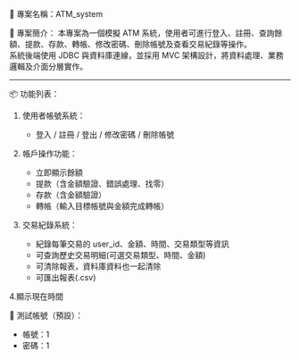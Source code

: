 📁 專案名稱：ATM_system

📌 專案簡介：
本專案為一個模擬 ATM 系統，使用者可進行登入、註冊、查詢餘額、提款、存款、轉帳、修改密碼、刪除帳號及查看交易紀錄等操作。  
系統後端使用 JDBC 與資料庫連線，並採用 MVC 架構設計，將資料處理、業務邏輯及介面分層實作。

---

📦 功能列表：
1. 使用者帳號系統：
   - 登入 / 註冊 / 登出 / 修改密碼 / 刪除帳號

2. 帳戶操作功能：
   - 立即顯示餘額
   - 提款（含金額驗證、錯誤處理、找零）
   - 存款（含金額驗證）
   - 轉帳（輸入目標帳號與金額完成轉帳）

3. 交易紀錄系統：
   - 紀錄每筆交易的 user_id、金額、時間、交易類型等資訊
   - 可查詢歷史交易明細(可選交易類型、時間、金額)
   - 可清除報表，資料庫資料也一起清除
   - 可匯出報表(.csv)

4.顯示現在時間

🔑 測試帳號（預設）：

- 帳號：1
- 密碼：1



